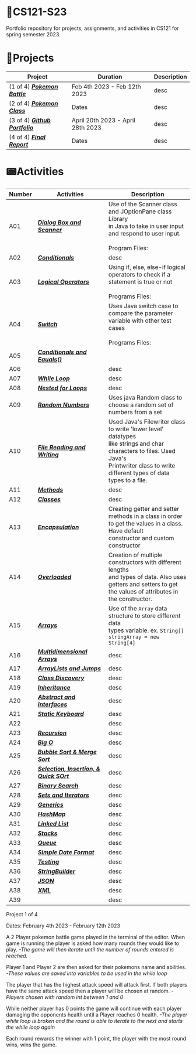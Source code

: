 # 📁**CS121-S23**
Portfolio repository for projects, assignments, and activities in CS121 for spring semester 2023.


# 🔨Projects

| Project | Duration | Description |
| ------------- | ------------- | ------------- |
| (1 of 4) **_[Pokemon Battle](https://github.com/Oluwa-Temmy/CS121-S23/tree/main/Projects/Project1)_** | Feb 4th 2023 - Feb 12th 2023 | desc |
| (2 of 4) **_[Pokemon Class](https://github.com/Oluwa-Temmy/CS121-S23/tree/main/Projects/Project2_Pokemon_Class)_** | Dates | desc |
| (3 of 4) **_[Github Portfolio](https://github.com/Oluwa-Temmy/CS121-S23)_** | April 20th 2023 - April 28th 2023 | desc |
| (4 of 4) **_[Final Report]()_** | Dates | desc |



# :pager:Activities

| Number | Activities | Description |
| ------------- | ------------- | ------------- |
| A01 | **_[Dialog Box and Scanner](https://github.com/Oluwa-Temmy/CS121-S23/tree/main/activities/activity1)_** | Use of the Scanner class and JOptionPane class Library <br />in Java to take in user input and respond to user input.<br /><br />Program Files:<br /> |
| A02 | **_[Conditionals]()_** | desc  |
| A03 | **_[Logical Operators](https://github.com/Oluwa-Temmy/CS121-S23/tree/main/activities/activity3)_** | Using if, else, else-if logical operators to check if a <br />statement is true or not<br /><br />Programs Files:<br /> |
| A04 | **_[Switch](https://github.com/Oluwa-Temmy/CS121-S23/tree/main/activities/activity_4)_** | Uses Java switch case to compare the parameter <br />variable with other test cases<br /><br />Programs Files:<br /> |
| A05 | **_[Conditionals and Equals()](https://github.com/Oluwa-Temmy/CS121-S23/tree/main/activities/activity_5)_** |  |
| A06 | **_[]()_** | desc |
| A07 | **_[While Loop](https://github.com/Oluwa-Temmy/CS121-S23/tree/main/activities/activity_7)_** | desc |
| A08 | **_[Nested for Loops](https://github.com/Oluwa-Temmy/CS121-S23/tree/main/activities/nestedForLoopsActivity8)_** | desc |
| A09 | **_[Random Numbers](https://github.com/Oluwa-Temmy/CS121-S23/tree/main/activities/activity%209)_** | Uses java Random class to choose a random set of <br />numbers from a set |
| A10 | **_[File Reading and Writing](https://github.com/Oluwa-Temmy/CS121-S23/tree/main/activities/FileAvtivityactivity10)_** | Used Java's Filewriter class to write 'lower level' datatypes <br />like strings and char characters to files. Used Java's <br />Printwriter class to write different types of data <br />types to a file. |
| A11 | **_[Methods](https://github.com/Oluwa-Temmy/CS121-S23/tree/main/activities/activity11)_** | desc |
| A12 | **_[Classes](https://github.com/Oluwa-Temmy/CS121-S23/tree/main/activities/activity12)_** | desc |
| A13 | **_[Encapsulation](https://github.com/Oluwa-Temmy/CS121-S23/tree/main/activities/activity13_packages)_** | Creating getter and setter methods in a class in order <br />to get the values in a class. Have default <br />constructor and custom constructor |
| A14 | **_[Overloaded](https://github.com/Oluwa-Temmy/CS121-S23/tree/main/activities/activity14_overloaded)_** | Creation of multiple constructors with different lengths <br />and types of data. Also uses getters and setters to get <br />the values of attributes in the constructor. |
| A15 | **_[Arrays](https://github.com/Oluwa-Temmy/CS121-S23/tree/main/activities/activity15)_** | Use of the `Array` data structure to store different data <br />types variable. ex. `String[] stringArray = new String[4]` |
| A16 | **_[Multidimensional Arrays](https://github.com/Oluwa-Temmy/CS121-S23/tree/main/activities/activity16)_** | desc |
| A17 | **_[ArrayLists and Jumps](https://github.com/Oluwa-Temmy/CS121-S23/tree/main/activities/activity17-arrayListDemo)_** | desc |
| A18 | **_[Class Discovery]()_** | desc |
| A19 | **_[Inheritance](https://github.com/Oluwa-Temmy/CS121-S23/tree/main/activities/activity_19Inheritance)_** | desc |
| A20 | **_[Abstract and Interfaces]()_** | desc |
| A21 | **_[Static Keyboard](https://github.com/Oluwa-Temmy/CS121-S23/tree/main/activities/activity21_staticActivity)_** | desc |
| A22 | **_[]()_** | desc |
| A23 | **_[Recursion](https://github.com/Oluwa-Temmy/CS121-S23/tree/main/activities/activity23_recursion)_** | desc |
| A24 | **_[Big O](https://github.com/Oluwa-Temmy/CS121-S23/tree/main/activities/activity24_BigOActivity)_** | desc |
| A25 | **_[Bubble Sort & Merge Sort](https://github.com/Oluwa-Temmy/CS121-S23/tree/main/activities/activity25_sortingActivity)_** | desc |
| A26 | **_[Selection, Insertion, & Quick SOrt](https://github.com/Oluwa-Temmy/CS121-S23/tree/main/activities/activity26_sortingActivity2)_** | desc |
| A27 | **_[Binary Search](https://github.com/Oluwa-Temmy/CS121-S23/tree/main/activities/activity27_BinarySearch)_** | desc |
| A28 | **_[Sets and Iterators](https://github.com/Oluwa-Temmy/CS121-S23/tree/main/activities/activity28_setAndIteratorActivity)_** | desc |
| A29 | **_[Generics](https://github.com/Oluwa-Temmy/CS121-S23/tree/main/activities/activity29_genericsActivity)_** | desc |
| A30 | **_[HashMap]()_** | desc |
| A31 | **_[Linked List](https://github.com/Oluwa-Temmy/CS121-S23/tree/main/activities/activity31_linkedListActivity)_** | desc |
| A32 | **_[Stacks](https://github.com/Oluwa-Temmy/CS121-S23/tree/main/activities/activity32_stacks)_** | desc |
| A33 | **_[Queue](https://github.com/Oluwa-Temmy/CS121-S23/tree/main/activities/activity33_QueueActivity)_** | desc |
| A34 | **_[Simple Date Format](https://github.com/Oluwa-Temmy/CS121-S23/tree/main/activities/activity34_dateFormat)_** | desc |
| A35 | **_[Testing](https://github.com/Oluwa-Temmy/CS121-S23/tree/main/activities/activity35_testingActivity)_** | desc |
| A36 | **_[StringBuilder](https://github.com/Oluwa-Temmy/CS121-S23/tree/main/activities/activity36_stringBuilder)_** | desc |
| A37 | **_[JSON](https://github.com/Oluwa-Temmy/CS121-S23/tree/main/activities/activity37_JSON)_** | desc |
| A38 | **_[XML]()_** | desc |
| A39 | **_[]()_** | desc |

Project 1 of 4

Dates: February 4th 2023 - February 12th 2023

A 2 Player pokemon battle game played in the terminal of the editor. When game is running the player is asked how
many rounds they would like to play. 
_-The game will then iterate until the number of rounds entered is reached._

Player 1 and Player 2 are then asked for their pokemons name and abilities. 
_-These values are saved into variables to be used in the while loop_

The player that has the highest attack speed will attack first. If both players have the same attack speed 
then a player will be chosen at random. 
_-Players chosen with random int between 1 and 0_

While neither player has 0 points the game will continue with each player damaging the opponents
health until a Player reaches 0 health.
_-The player while loop is broken and the round is able to iterate to the next and starts the while loop again_

Each round rewards the winner with 1 point, the player with the most round wins, wins the game.


